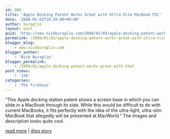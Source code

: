 ```yaml
---
id: 286
title: 'Apple Docking Patent Works Great with Ultra-Slim MacBook PIC'
date: '2008-01-03T10:39:00+00:00'
author: buraglio
layout: post
guid: 'http://new.nickburaglio.com/2008/01/03/apple-docking-patent-works-great-with-ultra-slim-macbook-pic/'
permalink: /2008/01/03/apple-docking-patent-works-great-with-ultra-slim-macbook-pic/
blogger_blog:
    - www.nickburaglio.com
blogger_author:
    - 'Nick Buraglio'
blogger_permalink:
    - /2008/01/apple-docking-patent-works-great-with.html
post_views:
    - '236'
categories:
    - 'The firehose'
---
```


“This Apple docking station patent shows a screen base in which you can slide in a MacBook through its side. While this would be difficult to do with current MacBooks, it fits perfectly with the idea of the ultra-light, ultra-slim MacBook that allegedly will be presented at MacWorld.” The images and description looks quite cool.

[read more](http://gizmodo.com/339918/apple-docking-patent-works-perfectly-with-ultra+slim-macbook) | [digg story](http://digg.com/apple/Apple_Docking_Patent_Works_Great_with_Ultra_Slim_MacBook_PIC)